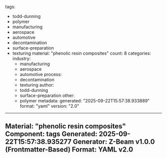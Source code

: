tags:
  - todd-dunning
  - polymer
  - manufacturing
  - aerospace
  - automotive
  - decontamination
  - surface-preparation
  - texturing
material: "phenolic resin composites"
count: 8
categories:
  industry:
    - manufacturing
    - aerospace
    - automotive
  process:
    - decontamination
    - texturing
  author:
    - todd-dunning
    - surface-preparation
  other:
    - polymer
metadata:
  generated: "2025-09-22T15:57:38.933889"
  format: "yaml"
  version: "2.0"

---
Material: "phenolic resin composites"
Component: tags
Generated: 2025-09-22T15:57:38.935277
Generator: Z-Beam v1.0.0 (Frontmatter-Based)
Format: YAML v2.0
---
